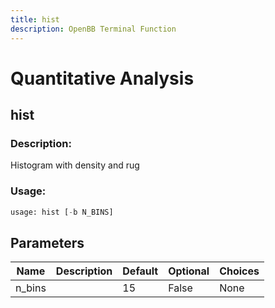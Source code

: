 ```yaml
---
title: hist
description: OpenBB Terminal Function
---
```


# Quantitative Analysis

## hist

### Description: 

Histogram with density and rug

### Usage: 
```python
usage: hist [-b N_BINS]
```

## Parameters

| Name | Description | Default | Optional | Choices |
| ---- | ----------- | ------- | -------- | ------- |
| n_bins |  | 15 | False | None |



